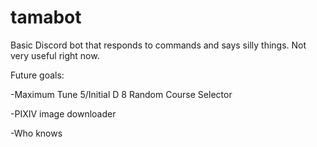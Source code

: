 # tamabot

Basic Discord bot that responds to commands and says silly things. Not very useful right now.

Future goals:

-Maximum Tune 5/Initial D 8 Random Course Selector

-PIXIV image downloader

-Who knows
